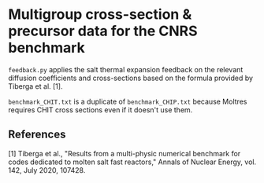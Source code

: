 # Multigroup cross-section & precursor data for the CNRS benchmark

```feedback.py``` applies the salt thermal expansion feedback on the relevant
diffusion coefficients and cross-sections based on the formula provided by
Tiberga et al. [1].

```benchmark_CHIT.txt``` is a duplicate of ```benchmark_CHIP.txt``` because
Moltres requires CHIT cross sections even if it doesn't use them.

## References

[1] Tiberga et al., "Results from a multi-physic numerical benchmark for codes
dedicated to molten salt fast reactors," Annals of Nuclear Energy, vol. 142,
July 2020, 107428.
